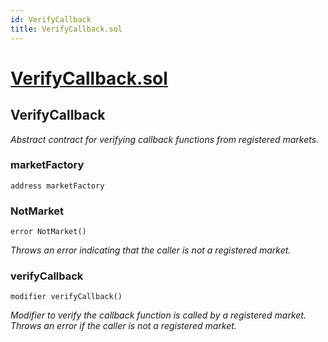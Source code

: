 ```yaml
---
id: VerifyCallback
title: VerifyCallback.sol
---
```

# [VerifyCallback.sol](https://github.com/chromatic-protocol/contracts/tree/main/contracts/periphery/base/VerifyCallback.sol)

## VerifyCallback

_Abstract contract for verifying callback functions from registered markets._

### marketFactory

```solidity
address marketFactory
```

### NotMarket

```solidity
error NotMarket()
```

_Throws an error indicating that the caller is not a registered market._

### verifyCallback

```solidity
modifier verifyCallback()
```

_Modifier to verify the callback function is called by a registered market.
     Throws an error if the caller is not a registered market._

